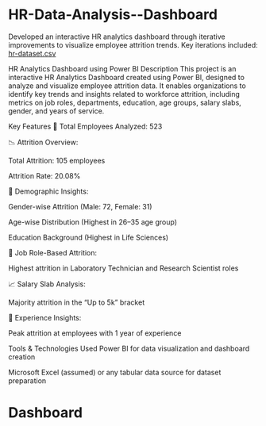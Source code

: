 # HR-Data-Analysis--Dashboard
Developed an interactive HR analytics dashboard through iterative improvements to visualize employee attrition trends. Key iterations included:
<DataSet used>
<a href="https://github.com/digambasingh/HR-Data-Analysis--Dashboard/blob/main/HR_Analytics.csv">hr-dataset.csv</a>


HR Analytics Dashboard using Power BI
Description
This project is an interactive HR Analytics Dashboard created using Power BI, designed to analyze and visualize employee attrition data. It enables organizations to identify key trends and insights related to workforce attrition, including metrics on job roles, departments, education, age groups, salary slabs, gender, and years of service.

Key Features
📌 Total Employees Analyzed: 523

📉 Attrition Overview:

Total Attrition: 105 employees

Attrition Rate: 20.08%

👥 Demographic Insights:

Gender-wise Attrition (Male: 72, Female: 31)

Age-wise Distribution (Highest in 26–35 age group)

Education Background (Highest in Life Sciences)

💼 Job Role-Based Attrition:

Highest attrition in Laboratory Technician and Research Scientist roles

📈 Salary Slab Analysis:

Majority attrition in the “Up to 5k” bracket

📅 Experience Insights:

Peak attrition at employees with 1 year of experience

Tools & Technologies Used
Power BI for data visualization and dashboard creation

Microsoft Excel (assumed) or any tabular data source for dataset preparation

# Dashboard
<a href="https://github.com/digambasingh/HR-Data-Analysis--Dashboard/blob/main/Screenshot%20(38).png">
